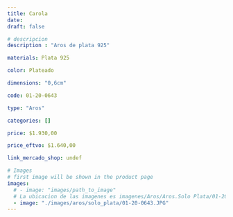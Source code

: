 ```yaml
---
title: Carola
date: 
draft: false

# descripcion
description : "Aros de plata 925"

materials: Plata 925

color: Plateado

dimensions: "0,6cm"

code: 01-20-0643

type: "Aros"

categories: []

price: $1.930,00

price_eftvo: $1.640,00

link_mercado_shop: undef

# Images
# first image will be shown in the product page
images:
  # - image: "images/path_to_image"
  # La ubicacion de las imagenes es imagenes/Aros/Aros.Solo Plata/01-20-0643-carola
  - image: "./images/aros/solo_plata/01-20-0643.JPG"
---
```

